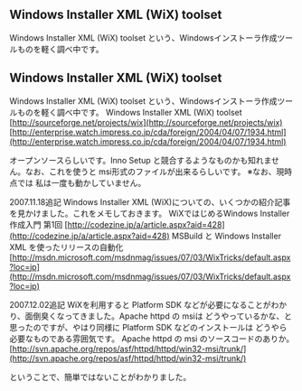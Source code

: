 ## Windows Installer XML (WiX) toolset

Windows Installer XML (WiX) toolset という、Windowsインストーラ作成ツールものを軽く調べ中です。






## Windows Installer XML (WiX) toolset



Windows Installer XML (WiX) toolset という、Windowsインストーラ作成ツールものを軽く調べ中です。
Windows Installer XML (WiX) toolset
  [http://sourceforge.net/projects/wix](http://sourceforge.net/projects/wix)
  [http://enterprise.watch.impress.co.jp/cda/foreign/2004/04/07/1934.html](http://enterprise.watch.impress.co.jp/cda/foreign/2004/04/07/1934.html)


オープンソースらしいです。Inno Setup と競合するようなものかも知れません。なお、これを使うと msi形式のファイルが出来るらしいです。
※なお、現時点では 私は一度も動かしていません。

2007.11.18追記 Windows Installer XML (WiX)についての、いくつかの紹介記事を見かけました。これをメモしておきます。
WiXではじめるWindows Installer作成入門 第1回
  [http://codezine.jp/a/article.aspx?aid=428](http://codezine.jp/a/article.aspx?aid=428)
  MSBuild と Windows Installer XML を使ったリリースの自動化
  [http://msdn.microsoft.com/msdnmag/issues/07/03/WixTricks/default.aspx?loc=jp](http://msdn.microsoft.com/msdnmag/issues/07/03/WixTricks/default.aspx?loc=jp)


2007.12.02追記 WiXを利用すると Platform SDK などが必要になることがわかり、面倒臭くなってきました。Apache httpd の msiは
どうやっているかな、と思ったのですが、やはり同様に Platform SDK などのインストールは どうやら必要なものである雰囲気です。
Apache httpd の msi のソースコードのありか。
  [http://svn.apache.org/repos/asf/httpd/httpd/win32-msi/trunk/](http://svn.apache.org/repos/asf/httpd/httpd/win32-msi/trunk/)


ということで、簡単ではないことがわかりました。